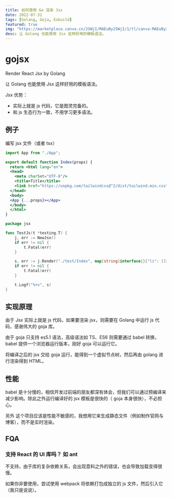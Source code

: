 ```yaml
---
title: 如何使用 Go 渲染 Jsx
date: 2022-07-31
tags: [Golang, Goja, Esbuild]
featured: true
img: "https://marketplace.canva.cn/2SWjI/MAEuBy2SWjI/1/tl/canva-MAEuBy2SWjI.jpg"
desc: 让 Golang 也能使用 Jsx 这样好用的模板语法。
---
```

# gojsx

Render React Jsx by Golang

让 Golang 也能使用 Jsx 这样好用的模板语法。

Jsx 优势：

- 实际上就是 js 代码，它是图灵完备的。
- 和 js 生态行为一致，不用学习更多语法。

## 例子

编写 jsx 文件（或者 tsx）

```jsx
import App from "./App";

export default function Index(props) {
  return <html lang="en">
  <head>
    <meta charSet="UTF-8"/>
    <title>Title</title>
    <link href="https://unpkg.com/tailwindcss@^2/dist/tailwind.min.css" rel="stylesheet"/>
  </head>
  <body>
  <App {...props}></App>
  </body>
  </html>
}
```

```go
package jsx

func TestJs(t *testing.T) {
	j, err := NewJsx()
	if err != nil {
		t.Fatal(err)
	}

	s, err := j.Render("./test/Index", map[string]interface{}{"li": []int64{1, 2, 3, 4}})
	if err != nil {
		t.Fatal(err)
	}

	t.Logf("%+v", s)
}
```

## 实现原理

由于 Jsx 实际上就是 js 代码，如果要渲染 jsx，则需要在 Golang 中运行 js 代码，感谢伟大的 goja 库。

由于 goja 只支持 es5.1 语法，高级语法如 TS、ES6 则需要通过 babel 转换，babel 提供一个浏览器运行版本，刚好 goja 可以运行它。

将编译之后的 jsx 交给 goja 运行，能得到一个虚拟节点树，然后再由 golang 进行渲染得到 HTML。

## 性能

babel 是十分慢的，相信开发过前端的朋友都深有体会，但我们可以通过预编译来减少影响。除此之外运行编译好的 jsx 模板是很快的（ goja 本身很快），不必担心。

另外 这个项目应该是性能不敏感的，我想用它来生成静态文件（例如制作官网与博客），而不是实时渲染。

## FQA

### 支持 React 的 UI 库吗？ 如 ant

不支持，由于库的复杂依赖关系，会出现意料之外的错误，也会导致加载变得很慢。

如果你非要使用，尝试使用 webpack 将依赖打包成独立的 js 文件，然后引入它（我只是说说）。
